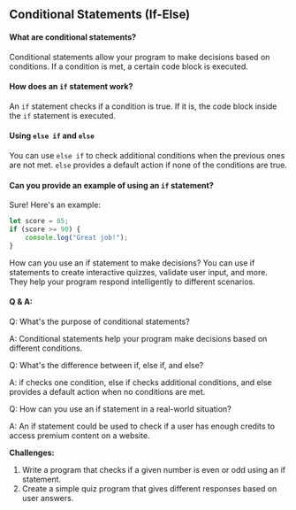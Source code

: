## Conditional Statements (If-Else)

#### What are conditional statements?
Conditional statements allow your program to make decisions based on conditions. If a condition is met, a certain code block is executed.

#### How does an `if` statement work?
An `if` statement checks if a condition is true. If it is, the code block inside the `if` statement is executed.

#### Using `else if` and `else`
You can use `else if` to check additional conditions when the previous ones are not met. `else` provides a default action if none of the conditions are true.

#### Can you provide an example of using an `if` statement?
Sure! Here's an example:
```javascript
let score = 85;
if (score >= 90) {
    console.log("Great job!");
}
```
How can you use an if statement to make decisions?
You can use if statements to create interactive quizzes, validate user input, and more. They help your program respond intelligently to different scenarios.


#### Q & A:
Q: What's the purpose of conditional statements?

A: Conditional statements help your program make decisions based on different conditions.

Q: What's the difference between if, else if, and else?

A: if checks one condition, else if checks additional conditions, and else provides a default action when no conditions are met.

Q: How can you use an if statement in a real-world situation?

A: An if statement could be used to check if a user has enough credits to access premium content on a website.

**Challenges:**

1. Write a program that checks if a given number is even or odd using an if statement.
2. Create a simple quiz program that gives different responses based on user answers.